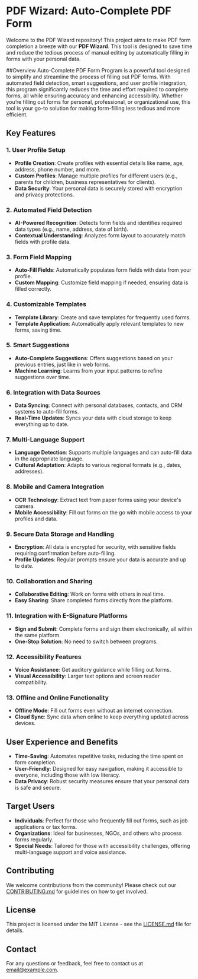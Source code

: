 # PDF Wizard: Auto-Complete PDF Form 

Welcome to the PDF Wizard repository! This project aims to make PDF form completion a breeze with our  **PDF Wizard**. This tool is designed to save time and reduce the tedious process of manual editing by automatically filling in forms with your personal data.

##Overview
Auto-Complete PDF Form Program is a powerful tool designed to simplify and streamline the process of filling out PDF forms. With automated field detection, smart suggestions, and user profile integration, this program significantly reduces the time and effort required to complete forms, all while ensuring accuracy and enhancing accessibility. Whether you’re filling out forms for personal, professional, or organizational use, this tool is your go-to solution for making form-filling less tedious and more efficient.



## Key Features

### 1. User Profile Setup
- **Profile Creation**: Create profiles with essential details like name, age, address, phone number, and more.
- **Custom Profiles**: Manage multiple profiles for different users (e.g., parents for children, business representatives for clients).
- **Data Security**: Your personal data is securely stored with encryption and privacy protections.

### 2. Automated Field Detection
- **AI-Powered Recognition**: Detects form fields and identifies required data types (e.g., name, address, date of birth).
- **Contextual Understanding**: Analyzes form layout to accurately match fields with profile data.

### 3. Form Field Mapping
- **Auto-Fill Fields**: Automatically populates form fields with data from your profile.
- **Custom Mapping**: Customize field mapping if needed, ensuring data is filled correctly.

### 4. Customizable Templates
- **Template Library**: Create and save templates for frequently used forms.
- **Template Application**: Automatically apply relevant templates to new forms, saving time.

### 5. Smart Suggestions
- **Auto-Complete Suggestions**: Offers suggestions based on your previous entries, just like in web forms.
- **Machine Learning**: Learns from your input patterns to refine suggestions over time.

### 6. Integration with Data Sources
- **Data Syncing**: Connect with personal databases, contacts, and CRM systems to auto-fill forms.
- **Real-Time Updates**: Syncs your data with cloud storage to keep everything up to date.

### 7. Multi-Language Support
- **Language Detection**: Supports multiple languages and can auto-fill data in the appropriate language.
- **Cultural Adaptation**: Adapts to various regional formats (e.g., dates, addresses).

### 8. Mobile and Camera Integration
- **OCR Technology**: Extract text from paper forms using your device's camera.
- **Mobile Accessibility**: Fill out forms on the go with mobile access to your profiles and data.

### 9. Secure Data Storage and Handling
- **Encryption**: All data is encrypted for security, with sensitive fields requiring confirmation before auto-filling.
- **Profile Updates**: Regular prompts ensure your data is accurate and up to date.

### 10. Collaboration and Sharing
- **Collaborative Editing**: Work on forms with others in real time.
- **Easy Sharing**: Share completed forms directly from the platform.

### 11. Integration with E-Signature Platforms
- **Sign and Submit**: Complete forms and sign them electronically, all within the same platform.
- **One-Stop Solution**: No need to switch between programs.

### 12. Accessibility Features
- **Voice Assistance**: Get auditory guidance while filling out forms.
- **Visual Accessibility**: Larger text options and screen reader compatibility.

### 13. Offline and Online Functionality
- **Offline Mode**: Fill out forms even without an internet connection.
- **Cloud Sync**: Sync data when online to keep everything updated across devices.

## User Experience and Benefits
- **Time-Saving**: Automates repetitive tasks, reducing the time spent on form completion.
- **User-Friendly**: Designed for easy navigation, making it accessible to everyone, including those with low literacy.
- **Data Privacy**: Robust security measures ensure that your personal data is safe and secure.

## Target Users
- **Individuals**: Perfect for those who frequently fill out forms, such as job applications or tax forms.
- **Organizations**: Ideal for businesses, NGOs, and others who process forms regularly.
- **Special Needs**: Tailored for those with accessibility challenges, offering multi-language support and voice assistance.

## Contributing
We welcome contributions from the community! Please check out our [CONTRIBUTING.md](CONTRIBUTING.md) for guidelines on how to get involved.

## License
This project is licensed under the MIT License - see the [LICENSE.md](LICENSE.md) file for details.

## Contact
For any questions or feedback, feel free to contact us at [email@example.com](mailto:email@example.com).

